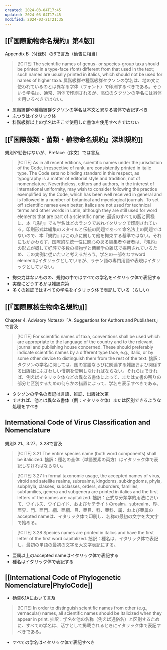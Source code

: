 ```yaml
---
created: 2024-03-04T17:45
updated: 2024-03-04T17:45
modified: 2024-03-21T21:35
---
```

## [[『国際動物命名規約』第4版]]

Appendix B（付録B）の6で言及（勧告に相当）

> [!CITE]
> The scientific names of genus- or species-group taxa should be printed in a type-face (font) different from that used in the text; such names are usually printed in italics, which should not be used for names of higher taxa.
> 属階級群や種階級群タクソンの学名は、地の文に使われているのとは異なる字体（フォント）で印刷するべきである。そういう学名は、通常、斜体で印刷されるが、高位のタクソンの学名には斜体を用いるべきではない。

- 属階級群や種階級群タクソンの学名は本文と異なる書体で表記すべき
- ふつうはイタリック体
- 科階級群以上の学名はそこで使用した書体を使用すべきではない

## [[『国際藻類・菌類・植物命名規約』深圳規約]]

規則や勧告はないが、Preface（序文）では言及

> [!CITE] 
> As in all recent editions, scientific names under the jurisdiction of the Code, irrespective of rank, are consistently printed in italic type. The Code sets no binding standard in this respect, as typography is a matter of editorial style and tradition, not of nomenclature. Nevertheless, editors and authors, in the interest of international uniformity, may wish to consider following the practice exemplified by the Code, which has been well received in general and is followed in a number of botanical and mycological journals. To set off scientific names even better, italics are not used for technical terms and other words in Latin, although they are still used for word elements that are part of a scientific name.
> 最近のすべての版と同様に、本『規約』でも学名はどのランクであれイタリックで印刷されている。印刷形式は編集のスタイルと伝統の問題であって命名法上の問題ではないので、本『規約』はこの点に関して他を拘束する基準ではない。それにもかかわらず、国際的な統一性に関心のある編集者や著者は、『規約』の形式が概して好評で多数の植物学と菌類学の雑誌で採用されているため、この実例に従いたいと考えるだろう。学名の一部をなすword elementはイタリックとしているが、ラテン語の専門用語や表現はイタリックとしていない。

- 拘束力はないものの、規約の中ではすべての学名をイタリック体で表記する
- 実際にどうするかは雑誌次第
- 多くの雑誌ではすべての学名をイタリック体で表記している（らしい）

## [[『国際原核生物命名規約』]]

Chapter 4. Advisory Notesの「A. Suggestions for Authors and Publishers」で言及

> [!CITE]
> For scientific names of taxa, conventions shall be used which are appropriate to the language of the country and to the relevant journal and publishing house concerned. These should preferably indicate scientific names by a different type face, e.g., italic, or by some other device to distinguish them from the rest of the text.
> 拙訳：タクソンの学名に関しては、国の言語ならびに関連する雑誌および関係する出版社にふさわしい慣例を使用しなければならない。それらはできれば、例えばイタリック体などの異なる書体によって、または文書の残りの部分と区別するための何らかの措置によって、学名を表示すべきである。

- タクソンの学名の表記は言語、雑誌、出版社次第
- できれば、他とは異なる書体（例：イタリック体）または区別できるような処理をすべき

## International Code of Virus Classification and Nomenclature

規則3.21、3.27、3.28で言及

> [!CITE] 3.21
> The entire species name (both word components) shall be italicized.
> 拙訳：種名の全体（単語要素の両方）はイタリック体で表記しなければならない。
    
> [!CITE] 3.27
> In formal taxonomic usage, the accepted names of virus, viroid and satellite realms, subrealms, kingdoms, subkingdoms, phyla, subphyla, classes, subclasses, orders, suborders, families, subfamilies, genera and subgenera are printed in italics and the first letters of the names are capitalized.
  >拙訳：正式な分類学的用法において、ウイルス、ウイロイド、およびサテライトのrealm、subrealm、界、亜界、門、亜門、綱、亜綱、目、亜目、科、亜科、属、および亜属のaccepted nameは、イタリック体で印刷し、名称の最初の文字を大文字で始める。

> [!CITE] 3.28
> Species names are printed in italics and have the first letter of the first word capitalized.
> 拙訳：種名は、イタリック体で表記し、最初の単語の最初の文字を大文字表記にする。

- 亜属以上のaccepted nameはイタリック体で表記する
- 種名はイタリック体で表記する

## [[International Code of Phylogenetic Nomenclature|PhyloCode]]

- 勧告6.1Aにおいて言及

> [!CITE]
> In order to distinguish scientific names from other (e.g., vernacular) names, all scientific names should be italicized when they appear in print.
> 拙訳：学名を他の名称（例えば通俗名）と区別するために、すべての学名は、活字として掲載されるときにイタリック体で表記すべきである。

- すべての学名はイタリック体で表記すべき
